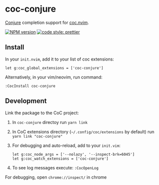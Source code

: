 # coc-conjure

[Conjure][] completion support for [coc.nvim][].

[![NPM version](https://img.shields.io/npm/v/coc-conjure.svg?style=for-the-badge)](https://www.npmjs.com/package/coc-conjure)
[![code style: prettier](https://img.shields.io/badge/code_style-prettier-ff69b4.svg?style=for-the-badge)](https://github.com/prettier/prettier)

## Install

In your `init.nvim`, add it to your list of coc extensions:

```viml
let g:coc_global_extensions = ['coc-conjure']
```

Alternatively, in your vim/neovim, run command:

```viml
:CocInstall coc-conjure
```

## Development

Link the package to the CoC project:

1. In `coc-conjure` directoy run `yarn link`
1. In CoC extensions directory (`~/.config/coc/extensions` by default) run
   `yarn link "coc-conjure"`
1. For debugging and auto-reload, add to your `init.vim`:

   ```viml
   let g:coc_node_args = ['--nolazy', '--inspect-brk=6045']
   let g:coc_watch_extensions = ['coc-conjure']
   ```

1. To see log messages execute: `:CocOpenLog`

For debugging, open `chrome://inspect/` in chrome

[conjure]: https://github.com/Olical/conjure
[coc.nvim]: https://github.com/neoclide/coc.nvim
